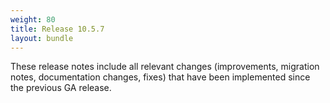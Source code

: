 ```yaml
---
weight: 80
title: Release 10.5.7
layout: bundle
---
```


These release notes include all relevant changes (improvements, migration notes, documentation changes, fixes) that have been implemented since the previous GA release.
